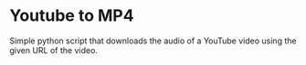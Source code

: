 # Youtube to MP4
Simple python script that downloads the audio of a YouTube video using the given URL of the video.
